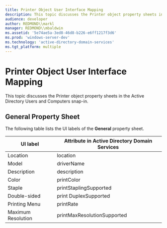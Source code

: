 ```yaml
---
title: Printer Object User Interface Mapping
description: This topic discusses the Printer object property sheets in the Active Directory Users and Computers snap-in.
audience: developer
author: REDMOND\\markl
manager: REDMOND\\mbaldwin
ms.assetid: '5e74ae5a-3ed8-46d8-b226-e6ff1217f3d6'
ms.prod: 'windows-server-dev'
ms.technology: 'active-directory-domain-services'
ms.tgt_platform: multiple
---
```


# Printer Object User Interface Mapping

This topic discusses the Printer object property sheets in the Active Directory Users and Computers snap-in.

## General Property Sheet

The following table lists the UI labels of the **General** property sheet.



| UI label           | Attribute in Active Directory Domain Services |
|--------------------|-----------------------------------------------|
| Location           | location                                      |
| Model              | driverName                                    |
| Description        | description                                   |
| Color              | printColor                                    |
| Staple             | printStaplingSupported                        |
| Double-sided       | print DuplexSupported                         |
| Printing Menu      | printRate                                     |
| Maximum Resolution | printMaxResolutionSupported                   |



 

 

 




